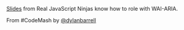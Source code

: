[Slides](http://www.slideshare.net/dylanbarrell/real-javascript-ninjas-should-know-how-to-role-with-wai-aria) from Real JavaScript Ninjas know how to role with WAI-ARIA. 

From #CodeMash by [@dylanbarrell](http://twitter.com/dylanbarrell)

